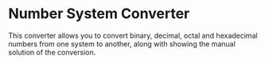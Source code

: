 # Number System Converter
This converter allows you to convert binary, decimal, octal and hexadecimal numbers from one system to another, along with showing the manual solution of the conversion.
